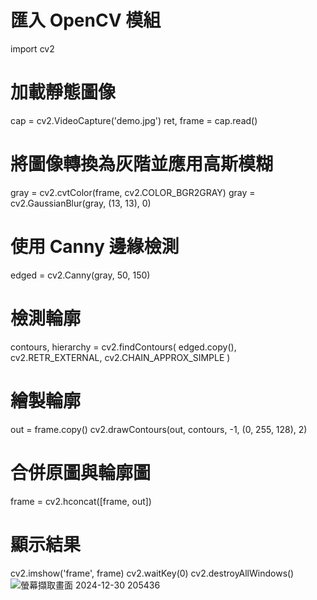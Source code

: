 # 匯入 OpenCV 模組
import cv2

# 加載靜態圖像
cap = cv2.VideoCapture('demo.jpg')
ret, frame = cap.read()

# 將圖像轉換為灰階並應用高斯模糊
gray = cv2.cvtColor(frame, cv2.COLOR_BGR2GRAY)
gray = cv2.GaussianBlur(gray, (13, 13), 0)

# 使用 Canny 邊緣檢測
edged = cv2.Canny(gray, 50, 150)

# 檢測輪廓
contours, hierarchy = cv2.findContours(
    edged.copy(),
    cv2.RETR_EXTERNAL,
    cv2.CHAIN_APPROX_SIMPLE
)

# 繪製輪廓
out = frame.copy()
cv2.drawContours(out, contours, -1, (0, 255, 128), 2)

# 合併原圖與輪廓圖
frame = cv2.hconcat([frame, out])

# 顯示結果
cv2.imshow('frame', frame)
cv2.waitKey(0)
cv2.destroyAllWindows()
![螢幕擷取畫面 2024-12-30 205436](https://github.com/user-attachments/assets/e40bcf4b-58c0-40f5-a540-4765e98932a2)

